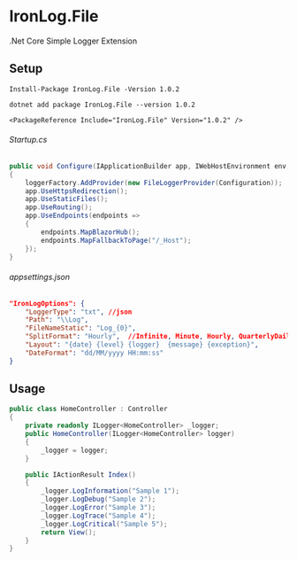 # IronLog.File

.Net Core Simple Logger Extension

## Setup

`Install-Package IronLog.File -Version 1.0.2`

`dotnet add package IronLog.File --version 1.0.2`

`<PackageReference Include="IronLog.File" Version="1.0.2" />`

######  Startup.cs 
```csharp
public void Configure(IApplicationBuilder app, IWebHostEnvironment env, ILoggerFactory loggerFactory)
{ 
	loggerFactory.AddProvider(new FileLoggerProvider(Configuration)); 
	app.UseHttpsRedirection();
	app.UseStaticFiles(); 
	app.UseRouting(); 
	app.UseEndpoints(endpoints =>
	{
		endpoints.MapBlazorHub();
		endpoints.MapFallbackToPage("/_Host");
	});
}
```
######  appsettings.json
```json
"IronLogOptions": {
    "LoggerType": "txt", //json 
    "Path": "\\Log",
    "FileNameStatic": "Log_{0}",
    "SplitFormat": "Hourly",  //Infinite, Minute, Hourly, QuarterlyDaily, HalfDay, Daily, Weekly, Monthly
    "Layout": "{date} {level} {logger}  {message} {exception}",
    "DateFormat": "dd/MM/yyyy HH:mm:ss" 
}
```


## Usage
```csharp
public class HomeController : Controller
{
    private readonly ILogger<HomeController> _logger; 
    public HomeController(ILogger<HomeController> logger)
    {
        _logger = logger;
    }

    public IActionResult Index()
    {
        _logger.LogInformation("Sample 1");
        _logger.LogDebug("Sample 2");
        _logger.LogError("Sample 3");
        _logger.LogTrace("Sample 4");
        _logger.LogCritical("Sample 5");
        return View();
    } 
}
```

